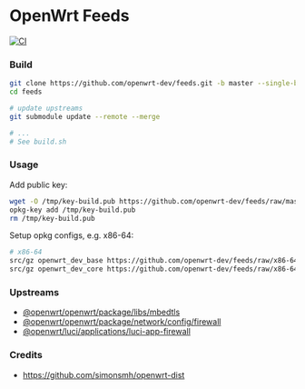 # OpenWrt Feeds

[![CI](https://github.com/openwrt-dev/feeds/workflows/CI/badge.svg)](https://github.com/openwrt-dev/feeds)

### Build

```bash
git clone https://github.com/openwrt-dev/feeds.git -b master --single-branch --recurse-submodules -j4
cd feeds

# update upstreams
git submodule update --remote --merge

# ...
# See build.sh
```

### Usage

Add public key:
```bash
wget -O /tmp/key-build.pub https://github.com/openwrt-dev/feeds/raw/master/key-build.pub
opkg-key add /tmp/key-build.pub
rm /tmp/key-build.pub
```

Setup opkg configs, e.g. x86-64:
```bash
# x86-64
src/gz openwrt_dev_base https://github.com/openwrt-dev/feeds/raw/x86-64/base
src/gz openwrt_dev_core https://github.com/openwrt-dev/feeds/raw/x86-64/core
```

### Upstreams

- [@openwrt/openwrt/package/libs/mbedtls](https://github.com/openwrt/openwrt/tree/openwrt-21.02/package/libs/mbedtls)
- [@openwrt/openwrt/package/network/config/firewall](https://github.com/openwrt/openwrt/tree/openwrt-21.02/package/network/config/firewall)
- [@openwrt/luci/applications/luci-app-firewall](https://github.com/openwrt/luci/tree/openwrt-21.02/applications/luci-app-firewall)

### Credits

- https://github.com/simonsmh/openwrt-dist
